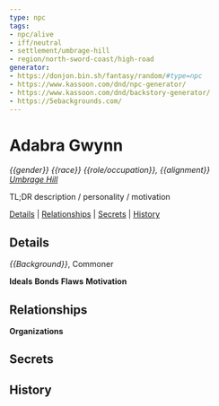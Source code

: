 ```yaml
---
type: npc
tags:
- npc/alive
- iff/neutral
- settlement/umbrage-hill
- region/north-sword-coast/high-road
generator:
- https://donjon.bin.sh/fantasy/random/#type=npc
- https://www.kassoon.com/dnd/npc-generator/
- https://www.kassoon.com/dnd/backstory-generator/
- https://5ebackgrounds.com/
---
```

# Adabra Gwynn
*{{gender}} {{race}} {{role/occupation}}, {{alignment}}*  
*[Umbrage Hill](Umbrage%20Hill.md)*  

TL;DR description / personality / motivation

[Details](#Details) | [Relationships](#Relationships) | [Secrets](#Secrets) | [History](#History)

## Details
*{{Background}}*, Commoner

**Ideals**
**Bonds**
**Flaws**
**Motivation**

## Relationships

**Organizations**

## Secrets

## History

